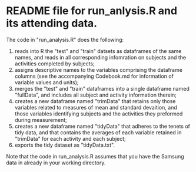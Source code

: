 # README file for run_anlysis.R and its attending data.


The code in "run_analysis.R" does the following:

1)  reads into R the "test" and "train" datsets as dataframes of the same names, 
    and reads in all corresponding infomration on subjects and the activities 
    completed by subjects;
2)  assigns descriptive names to the variables comprising the dataframe columns
    (see the accompanying Codebook.md for information of variable values and 
    units);
3)  merges the "test" and "train" dataframes into a single dataframe named 
    "fullData", and includes all subject and activity information therein;
4)  creates a new dataframe named "trimData" that retains only those variables
    related to measures of mean and standard devaition, and those variables
    identifying subjects and the activities they preformed during measurement;
5)  creates a new dataframe named "tidyData" that adheres to the tenets of tidy
    data, and that contains the averages of each variable retained in "trimData"
    for each activity and each subject;
6)  exports the tidy dataset as "tidyData.txt".


Note that the code in run_analysis.R assumes that you have the Samsung data in 
already in your working directory.

